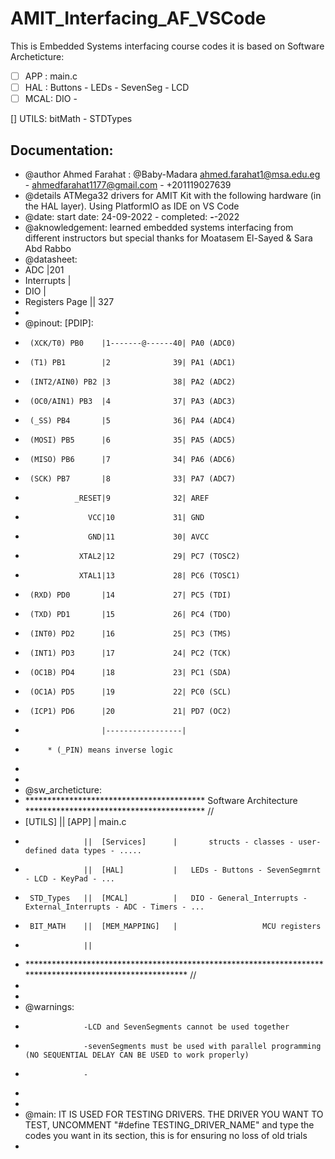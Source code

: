 # AMIT_Interfacing_AF_VSCode

This is Embedded Systems interfacing course codes
it is based on Software Archeticture:



- [ ] APP :                main.c
- [ ] HAL :      Buttons - LEDs - SevenSeg - LCD
- [ ] MCAL:    DIO - 

[] UTILS: bitMath - STDTypes  


## Documentation:

 * @author			Ahmed Farahat : @Baby-Madara ahmed.farahat1@msa.edu.eg - ahmedfarahat1177@gmail.com - +201119027639
 * @details			ATMega32 drivers for AMIT Kit with the following hardware (in the HAL layer). Using PlatformIO as IDE on VS Code
 * @date:			start date: 24-09-2022			-		completed: 	__-__-2022
 * @aknowledgement:	learned embedded systems interfacing from different instructors but special thanks for Moatasem El-Sayed & Sara Abd Rabbo
 * @datasheet:
 * 	ADC 			|201
 * 	Interrupts		|
 * 	DIO				|
 * 	Registers Page 	||	327
 *  
 * @pinout:					   [PDIP]:
 *  	(XCK/T0) PB0	|1-------@------40|	PA0 (ADC0)
 *  	(T1) PB1		|2				39|	PA1 (ADC1)
 *  	(INT2/AIN0) PB2	|3				38|	PA2 (ADC2)
 *  	(OC0/AIN1) PB3	|4				37|	PA3 (ADC3)
 *  	(_SS) PB4		|5				36|	PA4 (ADC4)
 *  	(MOSI) PB5		|6				35|	PA5 (ADC5)
 *  	(MISO) PB6		|7				34|	PA6 (ADC6)
 *  	(SCK) PB7		|8				33|	PA7 (ADC7)
 *  			  _RESET|9				32|	AREF
 *  				 VCC|10				31|	GND
 *  				 GND|11				30|	AVCC
 *  			   XTAL2|12				29|	PC7 (TOSC2)
 *  			   XTAL1|13				28|	PC6 (TOSC1)
 *  	(RXD) PD0		|14				27|	PC5 (TDI)
 *  	(TXD) PD1		|15				26|	PC4 (TDO)
 *  	(INT0) PD2		|16				25|	PC3 (TMS)
 *  	(INT1) PD3		|17				24|	PC2 (TCK)
 *  	(OC1B) PD4		|18				23|	PC1 (SDA)
 *  	(OC1A) PD5		|19				22|	PC0 (SCL)
 *  	(ICP1) PD6		|20				21|	PD7 (OC2)
 *  					|-----------------|
 *  		* (_PIN) means inverse logic
 *  
 *  
 * @sw_archeticture: 
 *  ***************************************** Software Architecture ***************************************** //
 *	 [UTILS] 		||	[APP]			|						main.c
 * 					|| 	[Services]		|		structs - classes - user-defined data types - .....
 * 					|| 	[HAL]			|	LEDs - Buttons - SevenSegmrnt - LCD - KeyPad - ...
 * 		STD_Types	|| 	[MCAL]			|	DIO - General_Interrupts - External_Interrupts - ADC - Timers - ...
 * 		BIT_MATH	|| 	[MEM_MAPPING]	|					MCU registers
 * 					||
 *  ********************************************************************************************************* //
 *  
 *  
 * @warnings:		
 * 					-LCD and SevenSegments cannot be used together
 * 					-sevenSegments must be used with parallel programming (NO SEQUENTIAL DELAY CAN BE USED to work properly)
 * 					-
 * 
 * 
 * @main: 			IT IS USED FOR TESTING DRIVERS. THE DRIVER YOU WANT TO TEST, UNCOMMENT "#define TESTING_DRIVER_NAME" and type the codes you want in its section, this is for ensuring no loss of old trials
 * 


